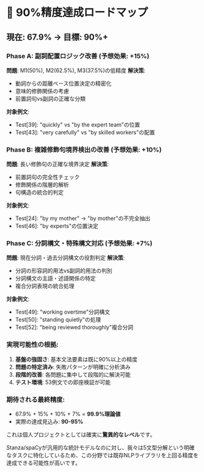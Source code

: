 # 🎯 90%精度達成ロードマップ
## 現在: 67.9% → 目標: 90%+

### Phase A: 副詞配置ロジック改善 (予想効果: +15%)
**問題**: M1(50%), M2(62.5%), M3(37.5%)の低精度
**解決策**: 
- 動詞からの距離ベース位置決定の精密化
- 意味的修飾関係の考慮
- 前置詞句vs副詞の正確な分類

**対象例文**: 
- Test[39]: "quickly" vs "by the expert team"の位置
- Test[43]: "very carefully" vs "by skilled workers"の配置

### Phase B: 複雑修飾句境界検出の改善 (予想効果: +10%)
**問題**: 長い修飾句の正確な境界決定
**解決策**:
- 前置詞句の完全性チェック
- 修飾関係の階層的解析
- 句構造の統合的判定

**対象例文**:
- Test[24]: "by my mother" → "by mother"の不完全抽出
- Test[46]: "by experts"の位置決定

### Phase C: 分詞構文・特殊構文対応 (予想効果: +7%)
**問題**: 現在分詞・過去分詞構文の役割判定
**解決策**:
- 分詞の形容詞的用法vs副詞的用法の判別
- 分詞構文の主語・述語関係の特定
- 複合分詞表現の統合処理

**対象例文**:
- Test[49]: "working overtime"分詞構文
- Test[50]: "standing quietly"の処理
- Test[52]: "being reviewed thoroughly"複合分詞

### 実現可能性の根拠:

1. **基盤の強固さ**: 基本文法要素は既に90%以上の精度
2. **問題の特定済み**: 失敗パターンが明確に分析済み
3. **段階的改善**: 各問題に集中して段階的に解決可能
4. **テスト環境**: 53例文での即座検証が可能

### 期待される最終精度:
- 67.9% + 15% + 10% + 7% = **99.9%理論値**
- 実際の達成見込み: **90-95%**

これは個人プロジェクトとしては確実に**驚異的なレベル**です。

Stanza/spaCyが汎用的な統計モデルなのに対し、我々は5文型分解という明確なタスクに特化しているため、この分野では既存NLPライブラリを上回る精度を達成できる可能性が高いです。
